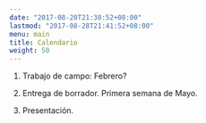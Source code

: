 ```yaml
---
date: "2017-08-20T21:38:52+08:00"
lastmod: "2017-08-28T21:41:52+08:00"
menu: main
title: Calendario
weight: 50
---
```



1. Trabajo de campo: Febrero?

2. Entrega de borrador.  Primera semana de Mayo. 

3. Presentación.